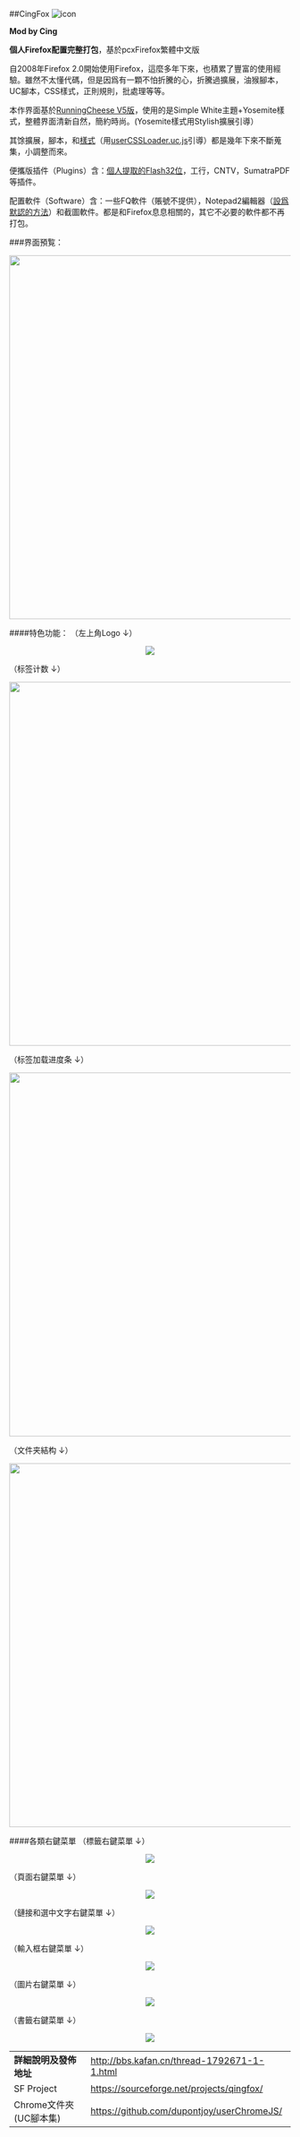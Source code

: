 ##CingFox
![icon](img/icon.jpg)

**Mod by Cing**

**個人Firefox配置完整打包**，基於pcxFirefox繁體中文版

自2008年Firefox 2.0開始使用Firefox，這麼多年下來，也積累了豐富的使用經驗。雖然不太懂代碼，但是因爲有一顆不怕折騰的心，折騰過擴展，油猴腳本，UC腳本，CSS樣式，正則規則，批處理等等。

本作界面基於[RunningCheese V5版](http://bbs.kafan.cn/thread-1821447-1-1.html)，使用的是Simple White主題+Yosemite樣式，整體界面清新自然，簡約時尚。(Yosemite樣式用Stylish擴展引導）

其馀擴展，腳本，和[樣式](https://github.com/dupontjoy/userChromeJS/tree/master/UserCSSLoader)（用[userCSSLoader.uc.js](https://github.com/dupontjoy/userChromeJS/blob/master/UCJSFiles/UserCSSLoader_ModOos.uc.js)引導）都是幾年下來不斷蒐集，小調整而來。

便攜版插件（Plugins）含：[個人提取的Flash32位](https://github.com/dupontjoy/userChrome.js-Collections-/tree/master/BackupProfiles_7z)，工行，CNTV，SumatraPDF等插件。

配置軟件（Software）含：一些FQ軟件（賬號不提供），Notepad2編輯器（[設爲默認的方法](https://github.com/dupontjoy/userChromeJS/blob/master/userContent/setRelativeEditPath.uc.js)）和截圖軟件。都是和Firefox息息相關的，其它不必要的軟件都不再打包。

###界面預覧：
<p align="center"><img width="650" src="img/preview.jpg" ></p>

####特色功能：
（左上角Logo ↓）<br/>
<p align="center"><img src="img/anobtn.jpg"></p>

（标签计数 ↓）<br/>
<p align="center"><img width="650" src="img/tab-number.jpg" ></p>

（标签加载进度条 ↓）<br/>
<p align="center"><img width="650" src="img/progressbar.jpg"></p>

（文件夹結构 ↓）<br/>
<p align="center"><img width="650" src="img/folder-structure.jpg"></p>

####各類右鍵菜單
（標籤右鍵菜單 ↓）<br/>
<p align="center"><img src="img/tab-right-menu.jpg"></p>

（頁面右鍵菜單 ↓）<br/>
<p align="center"><img src="img/page-right-menu.jpg"></p>

（鏈接和選中文字右鍵菜單 ↓）<br/>
<p align="center"><img src="img/link&select-right-menu.jpg"></p>

（輸入框右鍵菜單 ↓）<br/>
<p align="center"><img src="img/input-right-menu.jpg"></p>

（圖片右鍵菜單 ↓）<br/>
<p align="center"><img src="img/image-right-menu.jpg"></p>

（書籤右鍵菜單 ↓）<br/>
<p align="center"><img src="img/bookmark-right-menu.jpg"></p>

| | |
| :--- | :--- |
| **詳細說明及發佈地址** | http://bbs.kafan.cn/thread-1792671-1-1.html |
| SF Project | https://sourceforge.net/projects/qingfox/ |
| Chrome文件夾(UC腳本集) | https://github.com/dupontjoy/userChromeJS/ |
